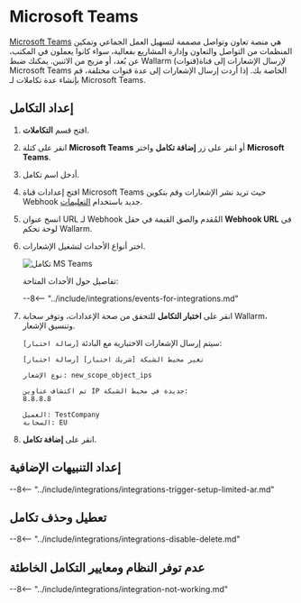 # Microsoft Teams

[Microsoft Teams](https://www.microsoft.com/en-us/microsoft-teams/group-chat-software) هي منصة تعاون وتواصل مصممة لتسهيل العمل الجماعي وتمكين المنظمات من التواصل والتعاون وإدارة المشاريع بفعالية، سواء كانوا يعملون في المكتب، عن بُعد، أو مزيج من الاثنين. يمكنك ضبط Wallarm لإرسال الإشعارات إلى قناة(قنوات) Microsoft Teams الخاصة بك. إذا أردت إرسال الإشعارات إلى عدة قنوات مختلفة، قم بإنشاء عدة تكاملات لـ Microsoft Teams.

## إعداد التكامل

1. افتح قسم **التكاملات**.
1. انقر على كتلة **Microsoft Teams** أو انقر على زر **إضافة تكامل** واختر **Microsoft Teams**.
1. أدخل اسم تكامل.
1. افتح إعدادات قناة Microsoft Teams حيث تريد نشر الإشعارات وقم بتكوين Webhook جديد باستخدام [التعليمات](https://docs.microsoft.com/en-us/microsoftteams/platform/webhooks-and-connectors/how-to/add-incoming-webhook).
1. انسخ عنوان URL لـ Webhook المُقدم والصق القيمة في حقل **Webhook URL** في لوحة تحكم Wallarm.
1. اختر أنواع الأحداث لتشغيل الإشعارات.

      ![تكامل MS Teams](../../../images/user-guides/settings/integrations/add-ms-teams-integration.png)
    
      تفاصيل حول الأحداث المتاحة:
      
      --8<-- "../include/integrations/events-for-integrations.md"

1. انقر على **اختبار التكامل** للتحقق من صحة الإعدادات، وتوفر سحابة Wallarm، وتنسيق الإشعار.

      سيتم إرسال الإشعارات الاختبارية مع البادئة `[رسالة اختبار]`:

      ```
      [رسالة اختبار] [شريك اختبار] تغير محيط الشبكة

      نوع الإشعار: new_scope_object_ips

      تم اكتشاف عناوين IP جديدة في محيط الشبكة:
      8.8.8.8

      العميل: TestCompany
      السحابة: EU
      ```

1. انقر على **إضافة تكامل**.

## إعداد التنبيهات الإضافية

--8<-- "../include/integrations/integrations-trigger-setup-limited-ar.md"

## تعطيل وحذف تكامل

--8<-- "../include/integrations/integrations-disable-delete.md"

## عدم توفر النظام ومعايير التكامل الخاطئة

--8<-- "../include/integrations/integration-not-working.md"